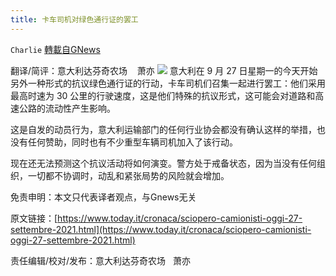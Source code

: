 ```yaml
---
title: 卡车司机对绿色通行证的罢工
---
```

`Charlie` [轉載自GNews](https://gnews.org/zh-hans/1557697/)

翻译/简评：意大利达芬奇农场    萧亦
![](https://assets.gnews.org/wp-content/uploads/2021/09/09271.png)
意大利在 9 月 27 日星期一的今天开始另外一种形式的抗议绿色通行证的行动，卡车司机们召集一起进行罢工：他们采用最高时速为 30 公里的行驶速度，这是他们特殊的抗议形式，这可能会对道路和高速公路的流动性产生影响。

这是自发的动员行为，意大利运输部门的任何行业协会都没有确认这样的举措，也没有任何赞助，同时也有不少重型车辆司机加入了该行动。

现在还无法预测这个抗议活动将如何演变。警方处于戒备状态，因为当没有任何组织，一切都不协调时，动乱和紧张局势的风险就会增加。

免责申明：本文只代表译者观点，与Gnews无关

原文链接：[https://www.today.it/cronaca/sciopero-camionisti-oggi-27-settembre-2021.html](https://www.today.it/cronaca/sciopero-camionisti-oggi-27-settembre-2021.html)

责任编辑/校对/发布：意大利达芬奇农场   萧亦
